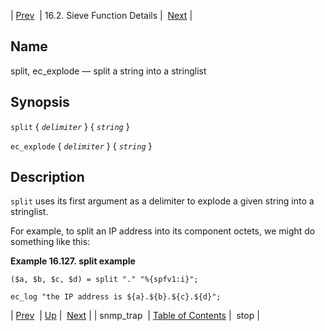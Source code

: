 | [Prev](sieve.ref.snmp_trap)  | 16.2. Sieve Function Details |  [Next](sieve.ref.stop) |

<a name="sieve.ref.split"></a>
## Name

split, ec_explode — split a string into a stringlist

## Synopsis

`split` { *`delimiter`* } { *`string`* }

`ec_explode` { *`delimiter`* } { *`string`* }

<a name="idp31269856"></a>
## Description

`split` uses its first argument as a delimiter to explode a given string into a stringlist.

For example, to split an IP address into its component octets, we might do something like this:

<a name="example.split"></a>

**Example 16.127. split example**

```
($a, $b, $c, $d) = split "." "%{spfv1:i}";

ec_log "the IP address is ${a}.${b}.${c}.${d}";
```

| [Prev](sieve.ref.snmp_trap)  | [Up](sieve.ref.files) |  [Next](sieve.ref.stop) |
| snmp_trap  | [Table of Contents](index) |  stop |
